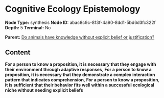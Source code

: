 # Cognitive Ecology Epistemology

**Node Type:** synthesis
**Node ID:** abac8c9c-813f-4a90-8dd1-5bd6d3fc322f
**Depth:** 5
**Terminal:** No

**Parent:** [Do animals have knowledge without explicit belief or justification?](do-animals-have-knowledge-without-explicit-belief-or-justification-antithesis-e0569df5-7990-426d-8768-da80168125a6.md)

## Content

**For a person to know a proposition, it is necessary that they engage with their environment through adaptive responses**, **For a person to know a proposition, it is necessary that they demonstrate a complex interaction pattern that indicates comprehension**, **For a person to know a proposition, it is sufficient that their behavior fits well within a successful ecological niche without needing explicit beliefs**
